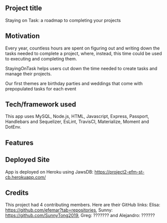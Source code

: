 ## Project title
Staying on Task: a roadmap to completing your projects

## Motivation
Every year, countless hours are spent on figuring out and writing down the tasks needed to complete a project, where, instead, this time could be used to executing and completing them.

StayingOnTask helps users cut down the time needed to create tasks and manage their projects.

Our first themes are birthday parties and weddings that come with prepopulated tasks for each event

## Tech/framework used
This app uses MySQL, Node.js, HTML, Javascript, Express, Passport, Handlebars and Sequelizer, EsLint, TravisCI, Materialize, Moment and DotEnv.

## Features

## Deployed Site

App is deployed on Heroku using JawsDB: https://project2-efm-st-cb.herokuapp.com/

## Credits
This project had 4 contributing members. Here are their GitHub links: Elisa: https://github.com/efemar?tab=repositories, Sunny: https://github.com/SunnyTong2019, Greg: ???????  and Alejandro: ??????
